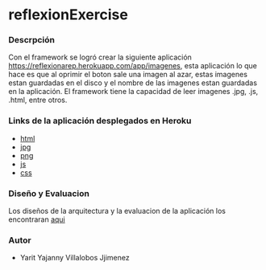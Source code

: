 # reflexionExercise

### Descrpción

Con el framework se logró crear la siguiente aplicación https://reflexionarep.herokuapp.com/app/imagenes, esta aplicación lo que hace es que al oprimir el boton sale una imagen al azar, estas imagenes estan guardadas en el disco y el nombre de las imagenes estan guardadas en la aplicación. El framework tiene la capacidad de leer imagenes .jpg, .js, .html, entre otros.

### Links de la aplicación desplegados en Heroku

* [ html ](https://reflexionarep.herokuapp.com/index.html) 
* [ jpg ](https://reflexionarep.herokuapp.com/muerta.jpg)
* [ png ](https://reflexionarep.herokuapp.com/game_over.png)
* [ js ](https://reflexionarep.herokuapp.com/index.js)
* [css](https://reflexionarep.herokuapp.com/color_rojo.css) 

### Diseño y Evaluacion

Los diseños de la arquitectura y la evaluacion de la aplicación los encontraran [aqui](https://github.com/julitom1/ClientesyServidores/blob/main/src/main/resources/articulo.pdf)

### Autor

* Yarit Yajanny Villalobos Jjimenez

